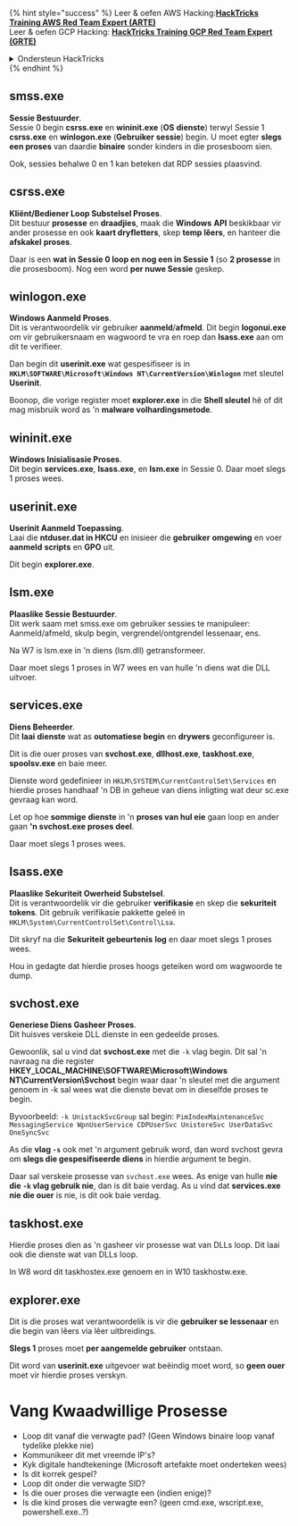 {% hint style="success" %}
Leer & oefen AWS Hacking:<img src="/.gitbook/assets/arte.png" alt="" data-size="line">[**HackTricks Training AWS Red Team Expert (ARTE)**](https://training.hacktricks.xyz/courses/arte)<img src="/.gitbook/assets/arte.png" alt="" data-size="line">\
Leer & oefen GCP Hacking: <img src="/.gitbook/assets/grte.png" alt="" data-size="line">[**HackTricks Training GCP Red Team Expert (GRTE)**<img src="/.gitbook/assets/grte.png" alt="" data-size="line">](https://training.hacktricks.xyz/courses/grte)

<details>

<summary>Ondersteun HackTricks</summary>

* Kyk na die [**subskripsie planne**](https://github.com/sponsors/carlospolop)!
* **Sluit aan by die** 💬 [**Discord groep**](https://discord.gg/hRep4RUj7f) of die [**telegram groep**](https://t.me/peass) of **volg** ons op **Twitter** 🐦 [**@hacktricks\_live**](https://twitter.com/hacktricks\_live)**.**
* **Deel hacking truuks deur PRs in te dien na die** [**HackTricks**](https://github.com/carlospolop/hacktricks) en [**HackTricks Cloud**](https://github.com/carlospolop/hacktricks-cloud) github repos.

</details>
{% endhint %}


## smss.exe

**Sessie Bestuurder**.\
Sessie 0 begin **csrss.exe** en **wininit.exe** (**OS** **dienste**) terwyl Sessie 1 **csrss.exe** en **winlogon.exe** (**Gebruiker** **sessie**) begin. U moet egter **slegs een proses** van daardie **binaire** sonder kinders in die prosesboom sien.

Ook, sessies behalwe 0 en 1 kan beteken dat RDP sessies plaasvind.


## csrss.exe

**Kliënt/Bediener Loop Substelsel Proses**.\
Dit bestuur **prosesse** en **draadjies**, maak die **Windows** **API** beskikbaar vir ander prosesse en ook **kaart dryfletters**, skep **temp lêers**, en hanteer die **afskakel** **proses**.

Daar is een **wat in Sessie 0 loop en nog een in Sessie 1** (so **2 prosesse** in die prosesboom). Nog een word **per nuwe Sessie** geskep.


## winlogon.exe

**Windows Aanmeld Proses**.\
Dit is verantwoordelik vir gebruiker **aanmeld**/**afmeld**. Dit begin **logonui.exe** om vir gebruikersnaam en wagwoord te vra en roep dan **lsass.exe** aan om dit te verifieer.

Dan begin dit **userinit.exe** wat gespesifiseer is in **`HKLM\SOFTWARE\Microsoft\Windows NT\CurrentVersion\Winlogon`** met sleutel **Userinit**.

Boonop, die vorige register moet **explorer.exe** in die **Shell sleutel** hê of dit mag misbruik word as 'n **malware volhardingsmetode**.


## wininit.exe

**Windows Inisialisasie Proses**. \
Dit begin **services.exe**, **lsass.exe**, en **lsm.exe** in Sessie 0. Daar moet slegs 1 proses wees.


## userinit.exe

**Userinit Aanmeld Toepassing**.\
Laai die **ntduser.dat in HKCU** en inisieer die **gebruiker** **omgewing** en voer **aanmeld** **scripts** en **GPO** uit.

Dit begin **explorer.exe**.


## lsm.exe

**Plaaslike Sessie Bestuurder**.\
Dit werk saam met smss.exe om gebruiker sessies te manipuleer: Aanmeld/afmeld, skulp begin, vergrendel/ontgrendel lessenaar, ens.

Na W7 is lsm.exe in 'n diens (lsm.dll) getransformeer.

Daar moet slegs 1 proses in W7 wees en van hulle 'n diens wat die DLL uitvoer.


## services.exe

**Diens Beheerder**.\
Dit **laai** **dienste** wat as **outomatiese begin** en **drywers** geconfigureer is.

Dit is die ouer proses van **svchost.exe**, **dllhost.exe**, **taskhost.exe**, **spoolsv.exe** en baie meer.

Dienste word gedefinieer in `HKLM\SYSTEM\CurrentControlSet\Services` en hierdie proses handhaaf 'n DB in geheue van diens inligting wat deur sc.exe gevraag kan word.

Let op hoe **sommige** **dienste** in 'n **proses van hul eie** gaan loop en ander gaan **'n svchost.exe proses deel**.

Daar moet slegs 1 proses wees.


## lsass.exe

**Plaaslike Sekuriteit Owerheid Substelsel**.\
Dit is verantwoordelik vir die gebruiker **verifikasie** en skep die **sekuriteit** **tokens**. Dit gebruik verifikasie pakkette geleë in `HKLM\System\CurrentControlSet\Control\Lsa`.

Dit skryf na die **Sekuriteit** **gebeurtenis** **log** en daar moet slegs 1 proses wees.

Hou in gedagte dat hierdie proses hoogs geteiken word om wagwoorde te dump.


## svchost.exe

**Generiese Diens Gasheer Proses**.\
Dit huisves verskeie DLL dienste in een gedeelde proses.

Gewoonlik, sal u vind dat **svchost.exe** met die `-k` vlag begin. Dit sal 'n navraag na die register **HKEY\_LOCAL\_MACHINE\SOFTWARE\Microsoft\Windows NT\CurrentVersion\Svchost** begin waar daar 'n sleutel met die argument genoem in -k sal wees wat die dienste bevat om in dieselfde proses te begin.

Byvoorbeeld: `-k UnistackSvcGroup` sal begin: `PimIndexMaintenanceSvc MessagingService WpnUserService CDPUserSvc UnistoreSvc UserDataSvc OneSyncSvc`

As die **vlag `-s`** ook met 'n argument gebruik word, dan word svchost gevra om **slegs die gespesifiseerde diens** in hierdie argument te begin.

Daar sal verskeie prosesse van `svchost.exe` wees. As enige van hulle **nie die `-k` vlag gebruik nie**, dan is dit baie verdag. As u vind dat **services.exe nie die ouer** is nie, is dit ook baie verdag.


## taskhost.exe

Hierdie proses dien as 'n gasheer vir prosesse wat van DLLs loop. Dit laai ook die dienste wat van DLLs loop.

In W8 word dit taskhostex.exe genoem en in W10 taskhostw.exe.


## explorer.exe

Dit is die proses wat verantwoordelik is vir die **gebruiker se lessenaar** en die begin van lêers via lêer uitbreidings.

**Slegs 1** proses moet **per aangemelde gebruiker** ontstaan.

Dit word van **userinit.exe** uitgevoer wat beëindig moet word, so **geen ouer** moet vir hierdie proses verskyn.


# Vang Kwaadwillige Prosesse

* Loop dit vanaf die verwagte pad? (Geen Windows binaire loop vanaf tydelike plekke nie)
* Kommunikeer dit met vreemde IP's?
* Kyk digitale handtekeninge (Microsoft artefakte moet onderteken wees)
* Is dit korrek gespel?
* Loop dit onder die verwagte SID?
* Is die ouer proses die verwagte een (indien enige)?
* Is die kind proses die verwagte een? (geen cmd.exe, wscript.exe, powershell.exe..?)
